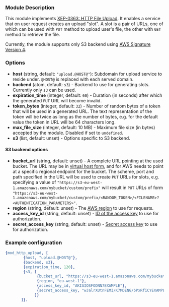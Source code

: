 ### Module Description
This module implements [XEP-0363: HTTP File Upload](https://xmpp.org/extensions/xep-0363.html). It enables a service that on user request creates an upload "slot". A slot is a pair of URLs, one of which can be used with `PUT` method to upload user's file, the other with `GET` method to retrieve the file.

Currently, the module supports only S3 backend using [AWS Signature Version 4](https://docs.aws.amazon.com/AmazonS3/latest/API/sig-v4-authenticating-requests.html).

### Options

* **host** (string, default: `"upload.@HOST@"`): Subdomain for upload service to reside under. `@HOST@` is replaced with each served domain.
* **backend** (atom, default: `s3`) - Backend to use for generating slots. Currently only `s3` can be used.
* **expiration_time** (integer, default: `60`) - Duration (in seconds) after which the generated `PUT` URL will become invalid.
* **token_bytes** (integer, default: `32`) - Number of random bytes of a token that will be used in a generated URL. The text representation of the token will be twice as long as the number of bytes, e.g. for the default value the token in URL will be 64 characters long.
* **max_file_size** (integer, default: 10 MB) - Maximum file size (in bytes) accepted by the module. Disabled if set to `undefined`.
* **s3** (list, default: unset) - Options specific to S3 backend.

#### S3 backend options

* **bucket_url** (string, default: unset) - A complete URL pointing at the used bucket. The URL may be in [virtual host form][aws-virtual-host], and for AWS needs to point at a specific regional endpoint for the bucket. The scheme, port and path specified in the URL will be used to create `PUT` URLs for slots, e.g. specifying a value of `"https://s3-eu-west-1.amazonaws.com/mybucket/custom/prefix"` will result in `PUT` URLs of form `"https://s3-eu-west-1.amazonaws.com/mybucket/custom/prefix/<RANDOM_TOKEN>/<FILENAME>?<AUTHENTICATION_PARAMETERS>"`.
* **region** (string, default: unset) - The [AWS region][aws-region] to use for requests.
* **access_key_id** (string, default: unset) - [ID of the access key][aws-keys] to use for authorization.
* **secret_access_key** (string, default: unset) - [Secret access key][aws-keys] to use for authorization.

[aws-virtual-host]: https://docs.aws.amazon.com/AmazonS3/latest/dev/VirtualHosting.html
[aws-region]: https://docs.aws.amazon.com/general/latest/gr/rande.html?shortFooter=true#s3_region
[aws-keys]: https://docs.aws.amazon.com/general/latest/gr/aws-sec-cred-types.html?shortFooter=true#access-keys-and-secret-access-keys

### Example configuration

```Erlang
{mod_http_upload, [
        {host, "upload.@HOST@"},
        {backend, s3},
        {expiration_time, 120},
        {s3, [
              {bucket_url, "https://s3-eu-west-1.amazonaws.com/mybucket"},
              {region, "eu-west-1"},
              {access_key_id, "AKIAIOSFODNN7EXAMPLE"},
              {secret_access_key, "wJalrXUtnFEMI/K7MDENG/bPxRfiCYEXAMPLEKEY"}
             ]}
       ]}.
```
